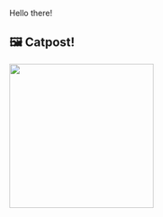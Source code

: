 Hello there!



## 🖼️ Catpost!

<sub>
    <img src="https://cdn2.thecatapi.com/images/2fk.png" height="256">
</sub>

